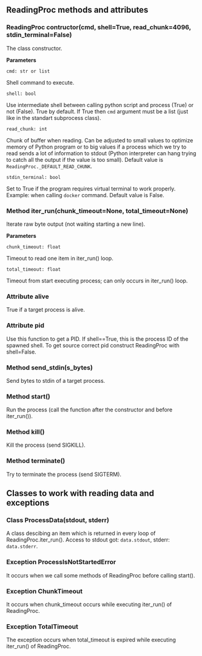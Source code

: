 ## ReadingProc methods and attributes

### ReadingProc contructor(cmd, shell=True, read_chunk=4096, stdin_terminal=False)
The class constructor.

**Parameters**

`cmd: str or list`

Shell command to execute.

`shell: bool`

Use intermediate shell between calling python script and process (True) or not (False). True by default. If True then `cmd` argument must be a list (just like in the standart subprocess class).

`read_chunk: int`

Chunk of buffer when reading. Can be adjusted to small values to optimize memory of Python program or to big values if a process which we try to read sends a lot of information to stdout (Python interpreter can hang trying to catch all the output if the value is too small). Default value is `ReadingProc._DEFAULT_READ_CHUNK`.

`stdin_terminal: bool`

Set to True if the program requires virtual terminal to work properly. Example: when calling `docker` command. Default value is False.

### Method iter_run(chunk_timeout=None, total_timeout=None)
Iterate raw byte output (not waiting starting a new line).

**Parameters**

`chunk_timeout: float`

Timeout to read one item in iter_run() loop.

`total_timeout: float`

Timeout from start executing process; can only occurs in iter_run() loop.

### Attribute alive
True if a target process is alive.

### Attribute pid
Use this function to get a PID.
If shell==True, this is the process ID of the spawned shell.
To get source correct pid construct ReadingProc with shell=False.

### Method send_stdin(s_bytes)
Send bytes to stdin of a target process.

### Method start()
Run the process (call the function after the constructor and before iter_run()).

### Method kill()
Kill the process (send SIGKILL).

### Method terminate()
Try to terminate the process (send SIGTERM).

## Classes to work with reading data and exceptions

### Class ProcessData(stdout, stderr)
A class descibing an item which is returned in every loop of ReadingProc.iter_run(). Access to stdout got: `data.stdout`, stderr: `data.stderr`.

### Exception ProcessIsNotStartedError
It occurs when we call some methods of ReadingProc before calling start().

### Exception ChunkTimeout
It occurs when chunk_timeout occurs while executing iter_run() of ReadingProc.

### Exception TotalTimeout
The exception occurs when total_timeout is expired while executing iter_run() of ReadingProc.


